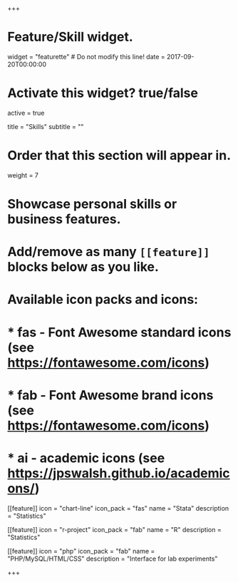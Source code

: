 +++
# Feature/Skill widget.
widget = "featurette"  # Do not modify this line!
date = 2017-09-20T00:00:00

# Activate this widget? true/false
active = true

title = "Skills"
subtitle = ""

# Order that this section will appear in.
weight = 7

# Showcase personal skills or business features.
# 
# Add/remove as many `[[feature]]` blocks below as you like.
# 
# Available icon packs and icons:
# * fas - Font Awesome standard icons (see https://fontawesome.com/icons)
# * fab - Font Awesome brand icons (see https://fontawesome.com/icons)
# * ai - academic icons (see https://jpswalsh.github.io/academicons/)

[[feature]]
  icon = "chart-line"
  icon_pack = "fas"
  name = "Stata"
  description = "Statistics" 

[[feature]]
  icon = "r-project"
  icon_pack = "fab"
  name = "R"
  description = "Statistics"

  
[[feature]]
  icon = "php"
  icon_pack = "fab"
  name = "PHP/MySQL/HTML/CSS"
  description = "Interface for lab experiments"

+++
